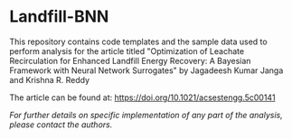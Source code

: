 # Landfill-BNN

This repository contains code templates and the sample data used to perform analysis for the article titled "Optimization of Leachate Recirculation for Enhanced Landfill Energy Recovery: A Bayesian Framework with Neural Network Surrogates" by Jagadeesh Kumar Janga and Krishna R. Reddy

The article can be found at: https://doi.org/10.1021/acsestengg.5c00141

*For further details on specific implementation of any part of the analysis, please contact the authors.*

